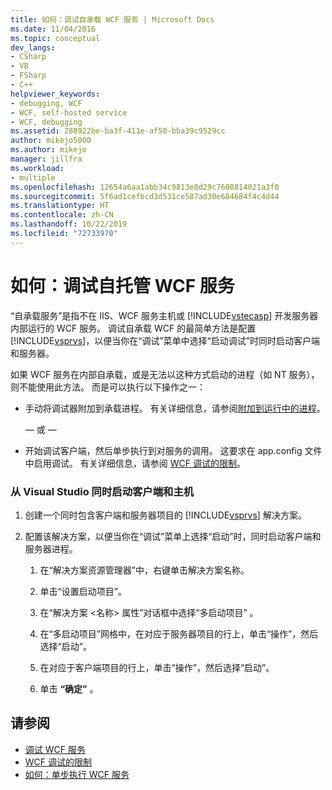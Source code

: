 ```yaml
---
title: 如何：调试自承载 WCF 服务 | Microsoft Docs
ms.date: 11/04/2016
ms.topic: conceptual
dev_langs:
- CSharp
- VB
- FSharp
- C++
helpviewer_keywords:
- debugging, WCF
- WCF, self-hosted service
- WCF, debugging
ms.assetid: 288922be-ba3f-411e-af50-bba39c9529cc
author: mikejo5000
ms.author: mikejo
manager: jillfra
ms.workload:
- multiple
ms.openlocfilehash: 12654a6aa1abb34c9813e8d29c7608814021a3f0
ms.sourcegitcommit: 5f6ad1cefbcd3d531ce587ad30e684684f4c4d44
ms.translationtype: HT
ms.contentlocale: zh-CN
ms.lasthandoff: 10/22/2019
ms.locfileid: "72733970"
---
```

# <a name="how-to-debug-a-self-hosted-wcf-service"></a>如何：调试自托管 WCF 服务
“自承载服务”是指不在 IIS、WCF 服务主机或 [!INCLUDE[vstecasp](../code-quality/includes/vstecasp_md.md)] 开发服务器内部运行的 WCF 服务。 调试自承载 WCF 的最简单方法是配置 [!INCLUDE[vsprvs](../code-quality/includes/vsprvs_md.md)]，以便当你在“调试”菜单中选择“启动调试”时同时启动客户端和服务器。

 如果 WCF 服务在内部自承载，或是无法以这种方式启动的进程（如 NT 服务），则不能使用此方法。 而是可以执行以下操作之一：

- 手动将调试器附加到承载进程。 有关详细信息，请参阅[附加到运行中的进程](../debugger/attach-to-running-processes-with-the-visual-studio-debugger.md)。

     — 或 —

- 开始调试客户端，然后单步执行到对服务的调用。 这要求在 app.config 文件中启用调试。 有关详细信息，请参阅 [WCF 调试的限制](../debugger/limitations-on-wcf-debugging.md)。

### <a name="to-start-both-client-and-host-from-visual-studio"></a>从 Visual Studio 同时启动客户端和主机

1. 创建一个同时包含客户端和服务器项目的 [!INCLUDE[vsprvs](../code-quality/includes/vsprvs_md.md)] 解决方案。

2. 配置该解决方案，以便当你在“调试”菜单上选择“启动”时，同时启动客户端和服务器进程。

   1. 在“解决方案资源管理器”中，右键单击解决方案名称。

   2. 单击“设置启动项目”。

   3. 在“解决方案 \<名称> 属性”对话框中选择“多启动项目” 。

   4. 在“多启动项目”网格中，在对应于服务器项目的行上，单击“操作”，然后选择“启动”。

   5. 在对应于客户端项目的行上，单击“操作”，然后选择“启动”。

   6. 单击 **“确定”** 。

## <a name="see-also"></a>请参阅
- [调试 WCF 服务](../debugger/debugging-wcf-services.md)
- [WCF 调试的限制](../debugger/limitations-on-wcf-debugging.md)
- [如何：单步执行 WCF 服务](../debugger/how-to-step-into-wcf-services.md)